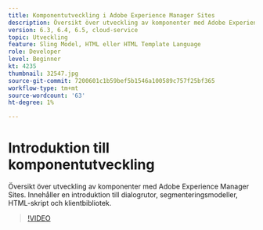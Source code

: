 ```yaml
---
title: Komponentutveckling i Adobe Experience Manager Sites
description: Översikt över utveckling av komponenter med Adobe Experience Manager Sites. Innehåller en introduktion till dialogrutor, segmenteringsmodeller, HTML-skript och klientbibliotek.
version: 6.3, 6.4, 6.5, cloud-service
topic: Utveckling
feature: Sling Model, HTML eller HTML Template Language
role: Developer
level: Beginner
kt: 4235
thumbnail: 32547.jpg
source-git-commit: 7200601c1b59bef5b1546a100589c757f25bf365
workflow-type: tm+mt
source-wordcount: '63'
ht-degree: 1%

---
```



# Introduktion till komponentutveckling

Översikt över utveckling av komponenter med Adobe Experience Manager Sites. Innehåller en introduktion till dialogrutor, segmenteringsmodeller, HTML-skript och klientbibliotek.

>[!VIDEO](https://video.tv.adobe.com/v/32547/?quality=12&learn=on)